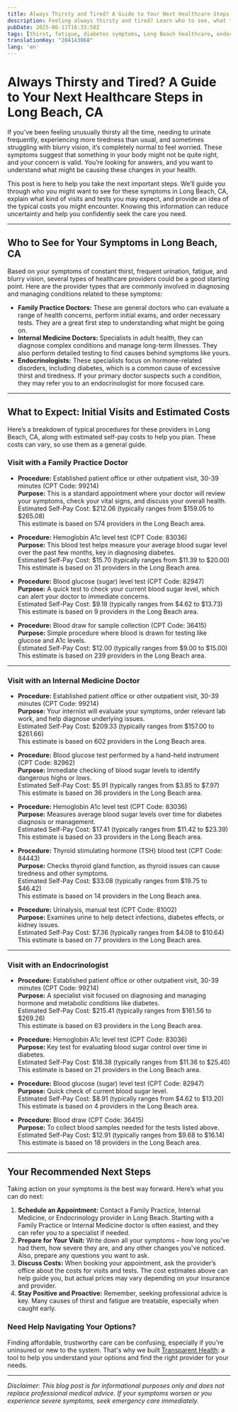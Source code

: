 ```yaml
---
title: Always Thirsty and Tired? A Guide to Your Next Healthcare Steps in Long Beach, CA  
description: Feeling always thirsty and tired? Learn who to see, what tests you might need, and estimated costs in Long Beach, CA to take your next health step.  
pubDate: 2025-06-11T16:33:58Z
tags: [thirst, fatigue, diabetes symptoms, Long Beach healthcare, endocrinology, family practice, internal medicine]
translationKey: "204143068"
lang: 'en'
---
```


# Always Thirsty and Tired? A Guide to Your Next Healthcare Steps in Long Beach, CA

If you’ve been feeling unusually thirsty all the time, needing to urinate frequently, experiencing more tiredness than usual, and sometimes struggling with blurry vision, it’s completely normal to feel worried. These symptoms suggest that something in your body might not be quite right, and your concern is valid. You’re looking for answers, and you want to understand what might be causing these changes in your health.

This post is here to help you take the next important steps. We’ll guide you through who you might want to see for these symptoms in Long Beach, CA, explain what kind of visits and tests you may expect, and provide an idea of the typical costs you might encounter. Knowing this information can reduce uncertainty and help you confidently seek the care you need.

---

## Who to See for Your Symptoms in Long Beach, CA

Based on your symptoms of constant thirst, frequent urination, fatigue, and blurry vision, several types of healthcare providers could be a good starting point. Here are the provider types that are commonly involved in diagnosing and managing conditions related to these symptoms:

- **Family Practice Doctors:** These are general doctors who can evaluate a range of health concerns, perform initial exams, and order necessary tests. They are a great first step to understanding what might be going on.
- **Internal Medicine Doctors:** Specialists in adult health, they can diagnose complex conditions and manage long-term illnesses. They also perform detailed testing to find causes behind symptoms like yours.
- **Endocrinologists:** These specialists focus on hormone-related disorders, including diabetes, which is a common cause of excessive thirst and tiredness. If your primary doctor suspects such a condition, they may refer you to an endocrinologist for more focused care.

---

## What to Expect: Initial Visits and Estimated Costs

Here’s a breakdown of typical procedures for these providers in Long Beach, CA, along with estimated self-pay costs to help you plan. These costs can vary, so use them as a general guide.

### Visit with a Family Practice Doctor

- **Procedure:** Established patient office or other outpatient visit, 30-39 minutes (CPT Code: 99214)  
  **Purpose:** This is a standard appointment where your doctor will review your symptoms, check your vital signs, and discuss your overall health.  
  Estimated Self-Pay Cost: $212.06 (typically ranges from $159.05 to $265.08)  
  This estimate is based on 574 providers in the Long Beach area.

- **Procedure:** Hemoglobin A1c level test (CPT Code: 83036)  
  **Purpose:** This blood test helps measure your average blood sugar level over the past few months, key in diagnosing diabetes.  
  Estimated Self-Pay Cost: $15.70 (typically ranges from $11.39 to $20.00)  
  This estimate is based on 31 providers in the Long Beach area.

- **Procedure:** Blood glucose (sugar) level test (CPT Code: 82947)  
  **Purpose:** A quick test to check your current blood sugar level, which can alert your doctor to immediate concerns.  
  Estimated Self-Pay Cost: $9.18 (typically ranges from $4.62 to $13.73)  
  This estimate is based on 9 providers in the Long Beach area.

- **Procedure:** Blood draw for sample collection (CPT Code: 36415)  
  **Purpose:** Simple procedure where blood is drawn for testing like glucose and A1c levels.  
  Estimated Self-Pay Cost: $12.00 (typically ranges from $9.00 to $15.00)  
  This estimate is based on 239 providers in the Long Beach area.

---

### Visit with an Internal Medicine Doctor

- **Procedure:** Established patient office or other outpatient visit, 30-39 minutes (CPT Code: 99214)  
  **Purpose:** Your internist will evaluate your symptoms, order relevant lab work, and help diagnose underlying issues.  
  Estimated Self-Pay Cost: $209.33 (typically ranges from $157.00 to $261.66)  
  This estimate is based on 602 providers in the Long Beach area.

- **Procedure:** Blood glucose test performed by a hand-held instrument (CPT Code: 82962)  
  **Purpose:** Immediate checking of blood sugar levels to identify dangerous highs or lows.  
  Estimated Self-Pay Cost: $5.91 (typically ranges from $3.85 to $7.97)  
  This estimate is based on 36 providers in the Long Beach area.

- **Procedure:** Hemoglobin A1c level test (CPT Code: 83036)  
  **Purpose:** Measures average blood sugar levels over time for diabetes diagnosis or management.  
  Estimated Self-Pay Cost: $17.41 (typically ranges from $11.42 to $23.39)  
  This estimate is based on 33 providers in the Long Beach area.

- **Procedure:** Thyroid stimulating hormone (TSH) blood test (CPT Code: 84443)  
  **Purpose:** Checks thyroid gland function, as thyroid issues can cause tiredness and other symptoms.  
  Estimated Self-Pay Cost: $33.08 (typically ranges from $19.75 to $46.42)  
  This estimate is based on 14 providers in the Long Beach area.

- **Procedure:** Urinalysis, manual test (CPT Code: 81002)  
  **Purpose:** Examines urine to help detect infections, diabetes effects, or kidney issues.  
  Estimated Self-Pay Cost: $7.36 (typically ranges from $4.08 to $10.64)  
  This estimate is based on 77 providers in the Long Beach area.

---

### Visit with an Endocrinologist

- **Procedure:** Established patient office or other outpatient visit, 30-39 minutes (CPT Code: 99214)  
  **Purpose:** A specialist visit focused on diagnosing and managing hormone and metabolic conditions like diabetes.  
  Estimated Self-Pay Cost: $215.41 (typically ranges from $161.56 to $269.26)  
  This estimate is based on 63 providers in the Long Beach area.

- **Procedure:** Hemoglobin A1c level test (CPT Code: 83036)  
  **Purpose:** Key test for evaluating blood sugar control over time in diabetes.  
  Estimated Self-Pay Cost: $18.38 (typically ranges from $11.36 to $25.40)  
  This estimate is based on 21 providers in the Long Beach area.

- **Procedure:** Blood glucose (sugar) level test (CPT Code: 82947)  
  **Purpose:** Quick check of current blood sugar level.  
  Estimated Self-Pay Cost: $8.91 (typically ranges from $4.62 to $13.20)  
  This estimate is based on 4 providers in the Long Beach area.

- **Procedure:** Blood draw (CPT Code: 36415)  
  **Purpose:** To collect blood samples needed for the tests listed above.  
  Estimated Self-Pay Cost: $12.91 (typically ranges from $9.68 to $16.14)  
  This estimate is based on 18 providers in the Long Beach area.

---

## Your Recommended Next Steps

Taking action on your symptoms is the best way forward. Here’s what you can do next:

1. **Schedule an Appointment:** Contact a Family Practice, Internal Medicine, or Endocrinology provider in Long Beach. Starting with a Family Practice or Internal Medicine doctor is often easiest, and they can refer you to a specialist if needed.
2. **Prepare for Your Visit:** Write down all your symptoms – how long you’ve had them, how severe they are, and any other changes you've noticed. Also, prepare any questions you want to ask.
3. **Discuss Costs:** When booking your appointment, ask the provider’s office about the costs for visits and tests. The cost estimates above can help guide you, but actual prices may vary depending on your insurance and provider.
4. **Stay Positive and Proactive:** Remember, seeking professional advice is key. Many causes of thirst and fatigue are treatable, especially when caught early.

### Need Help Navigating Your Options?

Finding affordable, trustworthy care can be confusing, especially if you're uninsured or new to the system. That's why we built [Transparent Health](https://transparenthealth.ai): a tool to help you understand your options and find the right provider for your needs. 

---

*Disclaimer: This blog post is for informational purposes only and does not replace professional medical advice. If your symptoms worsen or you experience severe symptoms, seek emergency care immediately.*